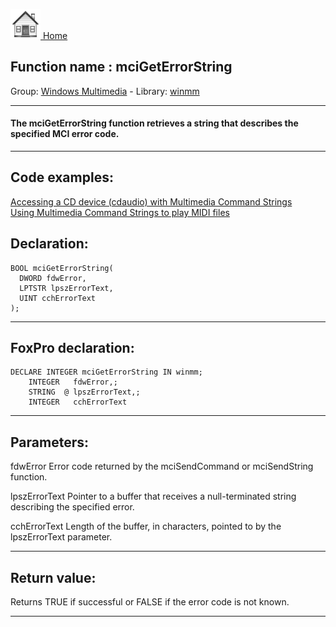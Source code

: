 [<img src="../../images/home.png"> Home ](https://github.com/VFPX/Win32API)  

## Function name : mciGetErrorString
Group: [Windows Multimedia](../../functions_group.md#Windows_Multimedia)  -  Library: [winmm](../../Libraries.md#winmm)  
***  


#### The mciGetErrorString function retrieves a string that describes the specified MCI error code. 
***  


## Code examples:
[Accessing a CD device (cdaudio) with Multimedia Command Strings](../../samples/sample_279.md)  
[Using Multimedia Command Strings to play MIDI files](../../samples/sample_538.md)  

## Declaration:
```foxpro  
BOOL mciGetErrorString(
  DWORD fdwError,
  LPTSTR lpszErrorText,
  UINT cchErrorText
);  
```  
***  


## FoxPro declaration:
```foxpro  
DECLARE INTEGER mciGetErrorString IN winmm;
	INTEGER   fdwError,;
	STRING  @ lpszErrorText,;
	INTEGER   cchErrorText  
```  
***  


## Parameters:
fdwError 
Error code returned by the mciSendCommand or mciSendString function. 

lpszErrorText 
Pointer to a buffer that receives a null-terminated string describing the specified error. 

cchErrorText 
Length of the buffer, in characters, pointed to by the lpszErrorText parameter.   
***  


## Return value:
Returns TRUE if successful or FALSE if the error code is not known.  
***  

